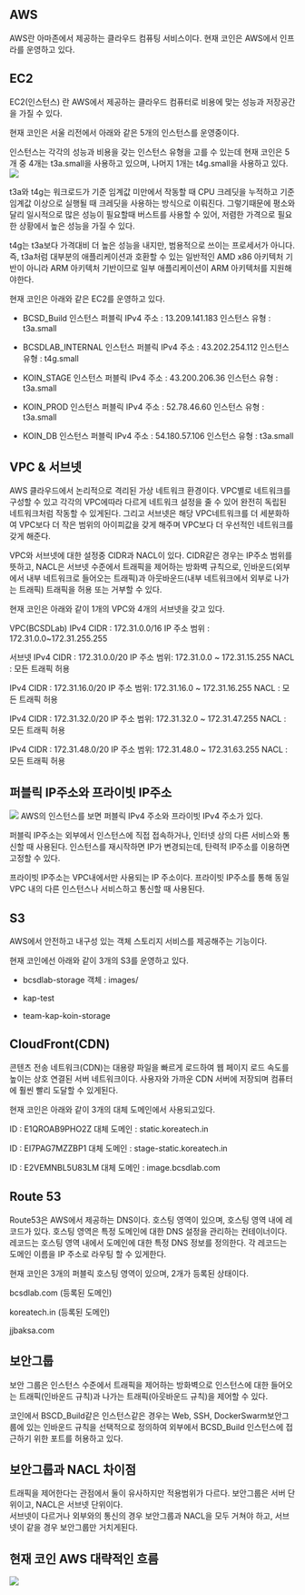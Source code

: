 ## AWS
AWS란 아마존에서 제공하는 클라우드 컴퓨팅 서비스이다. 현재 코인은 AWS에서 인프라를 운영하고 있다.


## EC2
EC2(인스턴스) 란 AWS에서 제공하는 클라우드 컴퓨터로 비용에 맞는 성능과 저장공간을 가질 수 있다.

현재 코인은 서울 리전에서 아래와 같은 5개의 인스턴스를 운영중이다.

인스턴스는 각각의 성능과 비용을 갖는 인스턴스 유형을 고를 수 있는데 현재 코인은 5개 중 4개는 t3a.small을 사용하고 있으며, 나머지 1개는 t4g.small을 사용하고 있다.
![](![img_1.png](img_1.png))



t3a와 t4g는 워크로드가 기준 임계값 미만에서 작동할 때 CPU 크레딧을 누적하고 기준 임계값 이상으로 실행될 때 크레딧을 사용하는 방식으로 이뤄진다. 그렇기때문에 평소와 달리 일시적으로 많은 성능이 필요할때 버스트를 사용할 수 있어, 저렴한 가격으로 필요한 상황에서 높은 성능을 가질 수 있다.

t4g는 t3a보다 가격대비 더 높은 성능을 내지만, 범용적으로 쓰이는 프로세서가 아니다. 즉, t3a처럼 대부분의 애플리케이션과 호환할 수 있는 일반적인 AMD x86 아키텍처 기반이 아니라 ARM 아키텍처 기반이므로 일부 애플리케이션이 ARM 아키텍처를 지원해야한다.

현재 코인은 아래와 같은 EC2를 운영하고 있다.

- BCSD_Build 인스턴스
  퍼블릭 IPv4 주소 : 13.209.141.183
  인스턴스 유형 : t3a.small

- BCSDLAB_INTERNAL 인스턴스
  퍼블릭 IPv4 주소 : 43.202.254.112
  인스턴스 유형 : t4g.small

- KOIN_STAGE 인스턴스
  퍼블릭 IPv4 주소 : 43.200.206.36
  인스턴스 유형 : t3a.small

- KOIN_PROD 인스턴스
  퍼블릭 IPv4 주소 : 52.78.46.60
  인스턴스 유형 : t3a.small

- KOIN_DB 인스턴스
  퍼블릭 IPv4 주소 : 54.180.57.106
  인스턴스 유형 : t3a.small


## VPC & 서브넷
AWS 클라우드에서 논리적으로 격리된 가상 네트워크 환경이다. VPC별로 네트워크를 구성할 수 있고 각각의 VPC에따라 다르게 네트워크 설정을 줄 수 있어 완전히 독립된 네트워크처럼 작동할 수 있게된다. 그리고 서브넷은 해당 VPC네트워크를 더 세분화하여 VPC보다 더 작은 범위의 아이피값을 갖게 해주며 VPC보다 더 우선적인 네트워크를 갖게 해준다.

VPC와 서브넷에 대한 설정중 CIDR과 NACL이 있다. CIDR같은 경우는 IP주소 범위를 뜻하고, NACL은  서브넷 수준에서 트래픽을 제어하는 방화벽 규칙으로, 인바운드(외부에서 내부 네트워크로 들어오는 트래픽)과 아웃바운드(내부 네트워크에서 외부로 나가는 트래픽) 트래픽을 허용 또는 거부할 수 있다.

현재 코인은 아래와 같이 1개의 VPC와 4개의 서브넷을 갖고 있다.

VPC(BCSDLab)
IPv4 CIDR : 172.31.0.0/16
IP 주소 범위 : 172.31.0.0~172.31.255.255

서브넷
IPv4 CIDR : 172.31.0.0/20
IP 주소 범위: 172.31.0.0 ~ 172.31.15.255
NACL : 모든 트래픽 허용

IPv4 CIDR : 172.31.16.0/20
IP 주소 범위: 172.31.16.0 ~ 172.31.16.255
NACL : 모든 트래픽 허용

IPv4 CIDR : 172.31.32.0/20
IP 주소 범위:  172.31.32.0 ~ 172.31.47.255
NACL : 모든 트래픽 허용

IPv4 CIDR : 172.31.48.0/20
IP 주소 범위: 172.31.48.0 ~ 172.31.63.255
NACL : 모든 트래픽 허용

## 퍼블릭 IP주소와 프라이빗 IP주소
![](![img_2.png](img_2.png))
AWS의 인스턴스를 보면 퍼블릭 IPv4 주소와 프라이빗 IPv4 주소가 있다.

퍼블릭 IP주소는 외부에서 인스턴스에 직접 접속하거나, 인터넷 상의 다른 서비스와 통신할 때 사용된다. 인스턴스를 재시작하면 IP가 변경되는데, 탄력적 IP주소를 이용하면 고정할 수 있다.

프라이빗 IP주소는 VPC내에서만 사용되는 IP 주소이다. 프라이빗 IP주소를 통해 동일 VPC 내의 다른 인스턴스나 서비스하고 통신할 때 사용된다.


## S3
AWS에서 안전하고 내구성 있는 객체 스토리지 서비스를 제공해주는 기능이다.

현재 코인에선 아래와 같이 3개의 S3를 운영하고 있다.

- bcsdlab-storage
  객체 : images/

- kap-test

- team-kap-koin-storage


## CloudFront(CDN)
콘텐츠 전송 네트워크(CDN)는 대용량 파일을 빠르게 로드하여 웹 페이지 로드 속도를 높이는 상호 연결된 서버 네트워크이다. 사용자와 가까운 CDN 서버에 저장되며 컴퓨터에 훨씬 빨리 도달할 수 있게된다.

현재 코인은 아래와 같이 3개의 대체 도메인에서 사용되고있다.

ID : E1QROAB9PHO2Z
대체 도메인 : static.koreatech.in

ID : EI7PAG7MZZBP1
대체 도메인 : stage-static.koreatech.in

ID : E2VEMNBL5U83LM
대체 도메인 : image.bcsdlab.com


## Route 53
Route53은 AWS에서 제공하는 DNS이다. 호스팅 영역이 있으며, 호스팅 영역 내에 레코드가 있다. 호스팅 영역은 특정 도메인에 대한 DNS 설정을 관리하는 컨테이너이다. 레코드는 호스팅 영역 내에서 도메인에 대한 특정 DNS 정보를 정의한다. 각 레코드는 도메인 이름을 IP 주소로 라우팅 할 수 있게한다.

현재 코인은 3개의 퍼블릭 호스팅 영역이 있으며, 2개가 등록된 상태이다.

bcsdlab.com (등록된 도메인)

koreatech.in (등록된 도메인)

jjbaksa.com


## 보안그룹
보안 그룹은 인스턴스 수준에서 트래픽을 제어하는 방화벽으로 인스턴스에 대한 들어오는 트래픽(인바운드 규칙)과 나가는 트래픽(아웃바운드 규칙)을 제어할 수 있다.

코인에서 BSCD_Build같은 인스턴스같은 경우는 Web, SSH, DockerSwarm보안그룹에 있는 인바운드 규칙을 선택적으로 정의하여 외부에서 BCSD_Build 인스턴스에 접근하기 위한 포트를 허용하고 있다.


## 보안그룹과 NACL 차이점
트래픽을 제어한다는 관점에서 둘이 유사하지만 적용범위가 다르다.
보안그룹은 서버 단위이고, NACL은 서브넷 단위이다.  
서브넷이 다르거나 외부와의 통신의 경우 보안그룹과 NACL을 모두 거쳐야 하고, 서브넷이 같을 경우 보안그룹만 거치게된다.

## 현재 코인 AWS 대략적인 흐름
![](![img.png](img.png))
